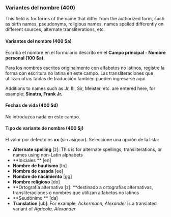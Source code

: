 ### Variantes del nombre (400)

This field is for forms of the name that differ from the authorized form, such as birth names, pseudonyms, religious names, names spelled differently on different sources, alternate transliterations, etc.

#### Variantes del nombre (400 $a)

Escriba el nombre en el formulario descrito en el **Campo principal - Nombre personal (100 $a).**

Para los nombres escritos originalmente con alfabetos no latinos, registre la forma con escritura no latina en este campo. Las transliteraciones que utilizan otras tablas de traducción también pueden ingresarse aquí.

Additions to names such as Jr, III, Sir, Meister, etc. are entered here, for example: **Sinatra, Frank Jr.**

#### Fechas de vida (400 $d)

No introduzca nada en este campo.

#### Tipo de variante de nombre (400 $j)

El valor por defecto es  **xx**  (sin asignar). Seleccione una opción de la lista:

- **Alternate spelling** [z]: This is for alternate spellings, transliterations, or names using non-Latin alphabets
- **Iniciales ** [en]
- **Nombre de bautismo**  [tn]
- **Nombre de casada**  [ee]
- **Nombre de nacimiento**  [gg]
- **Nombre religioso**  [do]
- **Ortografía alternativa [z]: **destinado a ortografías alternativas, transliteraciones o nombres que utilizan alfabetos no latinos
- **Seudónimo ** [da]
- **Translation** [ub]: For example, _Ackermann, Alexander_ is a translated variant of _Agricola, Alexander_
